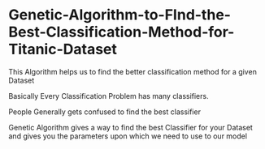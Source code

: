 # Genetic-Algorithm-to-FInd-the-Best-Classification-Method-for-Titanic-Dataset
This Algorithm helps us to find the better classification method for a given Dataset

Basically Every Classification Problem has many classifiers.

People Generally gets confused to find the best classifier

Genetic Algorithm gives a way to find the best Classifier for your Dataset and gives you the parameters upon which we need to use to our model
